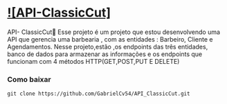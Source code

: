 # [![API-ClassicCut]](/logo/logotipo.jpg) 

API- ClassicCut💈
Esse projeto é um projeto que estou desenvolvendo uma API que gerencia uma barbearia , com as entidades : Barbeiro, Cliente e Agendamentos. Nesse projeto,estão ,os endpoints das três entidades, banco de dados para armazenar as informações e os endpoints que funcionam com  4 métodos HTTP(GET,POST,PUT E DELETE)
### Como baixar

` git clone https://github.com/GabrielCv54/API_ClassicCut.git `
